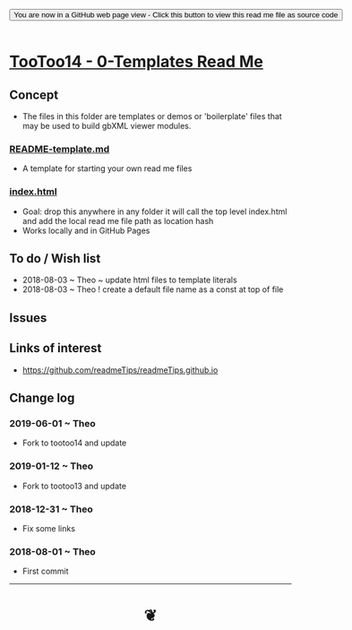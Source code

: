 
<span style=display:none; >[You are now in a GitHub source code view - click this link to view Read Me file as a web page]( https://pushme-pullyou.github.io/tootoo14/#0-templates-readme/README.md "View file as a web page." ) </span>

<div><input type=button class = 'btn btn-secondary btn-sm' onclick="window.location.href='https://github.com/pushme-pullyou/tootoo14/blob/master/0-templates-readme/README.md'";
value='You are now in a GitHub web page view - Click this button to view this read me file as source code' ></div>

<br>

# [TooToo14 - 0-Templates Read Me]( #0-templates-readme/README.md )

<!--
<iframe src=https://pushme-pullyou.github.io/tootoo-templates/basic-html.html width=100% height=500px >Iframes are not viewable in GitHub source code views</iframe>

## Full Screen: [ZZZZZ]( https://pushme-pullyou.github.io/index.html )
-->


## Concept

* The files in this folder are templates or demos or 'boilerplate' files that may be used to build gbXML viewer modules.

### [README-template.md]( #0-templates-readme/README-template.md )

* A template for starting your own read me files

### [index.html]( #0-templates-readme/index.html )

* Goal: drop this anywhere in any folder it will call the top level index.html and add the local read me file path as location hash
* Works locally and in GitHub Pages

## To do / Wish list

* 2018-08-03 ~ Theo ~ update html files to template literals
* 2018-08-03 ~ Theo ! create a default file name as a const at top of file

## Issues


## Links of interest

* https://github.com/readmeTips/readmeTips.github.io


## Change log


### 2019-06-01 ~ Theo

* Fork to tootoo14 and update

### 2019-01-12 ~ Theo

* Fork to tootoo13 and update

### 2018-12-31 ~ Theo

* Fix some links

### 2018-08-01 ~ Theo

* First commit

***

# <center title="hello!" ><a href=javascript:window.scrollTo(0,0); style=text-decoration:none; > ❦ </a></center>
